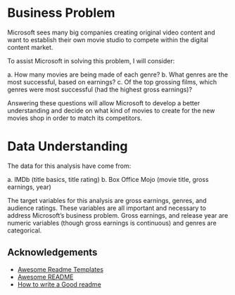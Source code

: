 
# Business Problem
Microsoft sees many big companies creating original video content and want to establish their own movie studio to compete within the digital content market.

To assist Microsoft in solving this problem, I will consider:

a. How many movies are being made of each genre?
b. What genres are the most successful, based on earnings?
c. Of the top grossing films, which genres were most successful (had the highest gross earnings)?

Answering these questions will allow Microsoft to develop a better understanding and decide on what kind of movies to create for the new movies shop in order to match its competitors.

# Data Understanding
The data for this analysis have come from:

a. IMDb (title basics, title rating)
b. Box Office Mojo (movie title, gross earnings, year)

The target variables for this analysis are gross earnings, genres, and audience ratings. These variables are all important and necessary to address Microsoft’s business problem. Gross earnings, and release year are numeric variables (though gross earnings is continuous) and genres are categorical. 


## Acknowledgements

 - [Awesome Readme Templates](https://awesomeopensource.com/project/elangosundar/awesome-README-templates)
 - [Awesome README](https://github.com/matiassingers/awesome-readme)
 - [How to write a Good readme](https://bulldogjob.com/news/449-how-to-write-a-good-readme-for-your-github-project)

